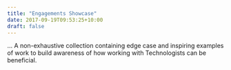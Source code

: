 ```yaml
---
title: "Engagements Showcase"
date: 2017-09-19T09:53:25+10:00
draft: false
---
```


… A non-exhaustive collection containing edge case and inspiring examples of work to build awareness of how working with Technologists can be beneficial.
